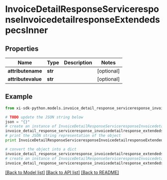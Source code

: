 # InvoiceDetailResponseServiceresponseInvoicedetailresponseExtendedspecsInner


## Properties

Name | Type | Description | Notes
------------ | ------------- | ------------- | -------------
**attributename** | **str** |  | [optional] 
**attributevalue** | **str** |  | [optional] 

## Example

```python
from xi-sdk-python.models.invoice_detail_response_serviceresponse_invoicedetailresponse_extendedspecs_inner import InvoiceDetailResponseServiceresponseInvoicedetailresponseExtendedspecsInner

# TODO update the JSON string below
json = "{}"
# create an instance of InvoiceDetailResponseServiceresponseInvoicedetailresponseExtendedspecsInner from a JSON string
invoice_detail_response_serviceresponse_invoicedetailresponse_extendedspecs_inner_instance = InvoiceDetailResponseServiceresponseInvoicedetailresponseExtendedspecsInner.from_json(json)
# print the JSON string representation of the object
print InvoiceDetailResponseServiceresponseInvoicedetailresponseExtendedspecsInner.to_json()

# convert the object into a dict
invoice_detail_response_serviceresponse_invoicedetailresponse_extendedspecs_inner_dict = invoice_detail_response_serviceresponse_invoicedetailresponse_extendedspecs_inner_instance.to_dict()
# create an instance of InvoiceDetailResponseServiceresponseInvoicedetailresponseExtendedspecsInner from a dict
invoice_detail_response_serviceresponse_invoicedetailresponse_extendedspecs_inner_form_dict = invoice_detail_response_serviceresponse_invoicedetailresponse_extendedspecs_inner.from_dict(invoice_detail_response_serviceresponse_invoicedetailresponse_extendedspecs_inner_dict)
```
[[Back to Model list]](../README.md#documentation-for-models) [[Back to API list]](../README.md#documentation-for-api-endpoints) [[Back to README]](../README.md)


